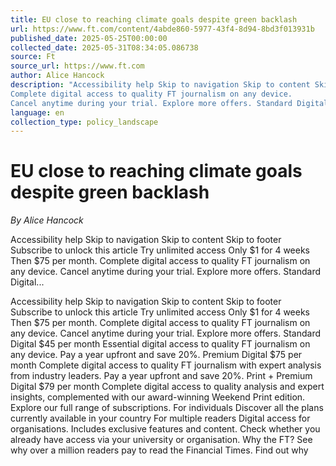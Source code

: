 ```yaml
---
title: EU close to reaching climate goals despite green backlash
url: https://www.ft.com/content/4abde860-5977-43f4-8d94-8bd3f013931b
published_date: 2025-05-25T00:00:00
collected_date: 2025-05-31T08:34:05.086738
source: Ft
source_url: https://www.ft.com
author: Alice Hancock
description: "Accessibility help Skip to navigation Skip to content Skip to footer Subscribe to unlock this article Try unlimited access Only $1 for 4 weeks Then $75 per month.
Complete digital access to quality FT journalism on any device.
Cancel anytime during your trial. Explore more offers. Standard Digital..."
language: en
collection_type: policy_landscape
---
```


# EU close to reaching climate goals despite green backlash

*By Alice Hancock*

Accessibility help Skip to navigation Skip to content Skip to footer Subscribe to unlock this article Try unlimited access Only $1 for 4 weeks Then $75 per month.
Complete digital access to quality FT journalism on any device.
Cancel anytime during your trial. Explore more offers. Standard Digital...

Accessibility help Skip to navigation Skip to content Skip to footer Subscribe to unlock this article Try unlimited access Only $1 for 4 weeks Then $75 per month.
Complete digital access to quality FT journalism on any device.
Cancel anytime during your trial. Explore more offers. Standard Digital $45 per month Essential digital access to quality FT journalism on any device. Pay a year upfront and save 20%. Premium Digital $75 per month Complete digital access to quality FT journalism with expert analysis from industry leaders. Pay a year upfront and save 20%. Print + Premium Digital $79 per month Complete digital access to quality analysis and expert insights, complemented with our award-winning Weekend Print edition. Explore our full range of subscriptions. For individuals Discover all the plans currently available in your country For multiple readers Digital access for organisations. Includes exclusive features and content. Check whether you already have access via your university or organisation. Why the FT? See why over a million readers pay to read the Financial Times. Find out why